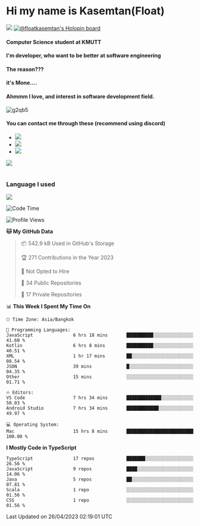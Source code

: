 # Hi my name is Kasemtan(Float)
![](https://64.media.tumblr.com/9c2a8f831efe8da556ffbf89cebb52c9/b86c1ab833a37e32-93/s1280x1920/d000dc22f75df64be2bc150f5fa69c4f6df6bb07.gifv)
[![@floatkasemtan's Holopin board](https://holopin.me/floatkasemtan)](https://holopin.io/@floatkasemtan)
#### Computer Science student at KMUTT
#### I'm developer, who want to be better at software engineering
#### The reason???
#### it's Mone.... 
#### Ahmmm I love, and interest in software development field.
![g2qb5](https://user-images.githubusercontent.com/69688279/175812510-9235eaf7-72f7-40d3-b163-56efa9aa5c6b.gif)

#### You can contact me through these (recommend using discord)
- [![](https://img.shields.io/badge/Discord-5865F2?logo=Discord&logoColor=white)](https://discordapp.com/users/278155096225742848)
- [![](https://img.shields.io/badge/Facebook-1877F2?logo=facebook&logoColor=white)](https://www.facebook.com/float.teavasirichokchai/)
- [![](https://img.shields.io/badge/linkedin-0A66C2?logo=linkedin&logoColor=white)](https://www.linkedin.com/in/floatkasemtan/)

[![](https://github-readme-stats.vercel.app/api?username=FloatKasemtan&show_icons=true&theme=nightowl)]()
#
### Language I used
[![](https://github-readme-stats.vercel.app/api/top-langs/?username=FloatKasemtan&layout=compact&theme=nightowl)]()
<!--START_SECTION:waka-->
![Code Time](http://img.shields.io/badge/Code%20Time-1%2C083%20hrs%2056%20mins-blue)

![Profile Views](http://img.shields.io/badge/Profile%20Views-4-blue)

**🐱 My GitHub Data** 

> 📦 542.9 kB Used in GitHub's Storage 
 > 
> 🏆 271 Contributions in the Year 2023
 > 
> 🚫 Not Opted to Hire
 > 
> 📜 34 Public Repositories 
 > 
> 🔑 17 Private Repositories 
 > 
📊 **This Week I Spent My Time On** 

```text
🕑︎ Time Zone: Asia/Bangkok

💬 Programming Languages: 
JavaScript               6 hrs 18 mins       ██████████░░░░░░░░░░░░░░░   41.60 % 
Kotlin                   6 hrs 8 mins        ██████████░░░░░░░░░░░░░░░   40.51 % 
XML                      1 hr 17 mins        ██░░░░░░░░░░░░░░░░░░░░░░░   08.54 % 
JSON                     39 mins             █░░░░░░░░░░░░░░░░░░░░░░░░   04.35 % 
Other                    15 mins             ░░░░░░░░░░░░░░░░░░░░░░░░░   01.71 % 

🔥 Editors: 
VS Code                  7 hrs 34 mins       █████████████░░░░░░░░░░░░   50.03 % 
Android Studio           7 hrs 34 mins       ████████████░░░░░░░░░░░░░   49.97 % 

💻 Operating System: 
Mac                      15 hrs 8 mins       █████████████████████████   100.00 % 
```

**I Mostly Code in TypeScript** 

```text
TypeScript               17 repos            ███████░░░░░░░░░░░░░░░░░░   26.56 % 
JavaScript               9 repos             ████░░░░░░░░░░░░░░░░░░░░░   14.06 % 
Java                     5 repos             ██░░░░░░░░░░░░░░░░░░░░░░░   07.81 % 
Scala                    1 repo              ░░░░░░░░░░░░░░░░░░░░░░░░░   01.56 % 
CSS                      1 repo              ░░░░░░░░░░░░░░░░░░░░░░░░░   01.56 % 
```




 Last Updated on 26/04/2023 02:19:01 UTC
<!--END_SECTION:waka-->
<!--
**FloatKasemtan/FloatKasemtan** is a ✨ _special_ ✨ repository because its `README.md` (this file) appears on your GitHub profile.

Here are some ideas to get you started:

- 🔭 I’m currently working on ...
- 🌱 I’m currently learning ...
- 👯 I’m looking to collaborate on ...
- 🤔 I’m looking for help with ...
- 💬 Ask me about ...
- 📫 How to reach me: ...
- 😄 Pronouns: ...
- ⚡ Fun fact: ...
-->
